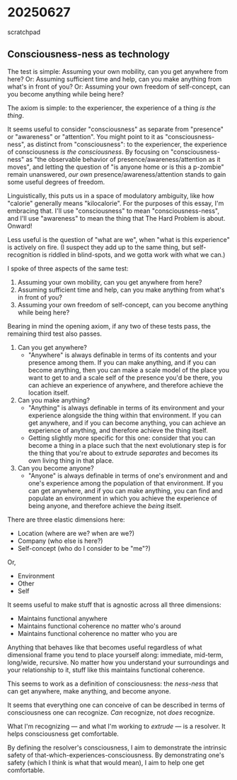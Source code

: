 # 20250627

scratchpad

## Consciousness-ness as technology

The test is simple: Assuming your own mobility, can you get anywhere from here? Or: Assuming sufficient time and help, can you make anything from what's in front of you? Or: Assuming your own freedom of self-concept, can you become anything while being here?

The axiom is simple: to the experiencer, the experience of a thing _is the thing_.

It seems useful to consider "consciousness" as separate from "presence" or "awareness" or "attention". You might point to it as "consciousness-ness", as distinct from "consciousness": to the experiencer, the experience of consciousness _is the consciousness_. By focusing on "consciousness-ness" as "the observable behavior of presence/awareness/attention as it moves", and letting the question of "is anyone home or is this a p-zombie" remain unanswered, _our own_ presence/awareness/attention stands to gain some useful degrees of freedom.

Linguistically, this puts us in a space of modulatory ambiguity, like how "calorie" generally means "kilocalorie". For the purposes of this essay, I'm embracing that. I'll use "consciousness" to mean "consciousness-ness", and I'll use "awareness" to mean the thing that The Hard Problem is about. Onward!

Less useful is the question of "what are we", when "what is this experience" is actively on fire. (I suspect they add up to the same thing, but self-recognition is riddled in blind-spots, and we gotta work with what we can.)

I spoke of three aspects of the same test:

1. Assuming your own mobility, can you get anywhere from here?
2. Assuming sufficient time and help, can you make anything from what's in front of you?
3. Assuming your own freedom of self-concept, can you become anything while being here?

Bearing in mind the opening axiom, if any two of these tests pass, the remaining third test also passes.

1. Can you get anywhere?
   * "Anywhere" is always definable in terms of its contents and your presence among them. If you can make anything, and if you can become anything, then you can make a scale model of the place you want to get to and a scale self of the presence you'd be there, you can achieve an experience of anywhere, and therefore achieve the location itself.
2. Can you make anything?
   * "Anything" is always definable in terms of its environment and your experience alongside the thing within that environment. If you can get anywhere, and if you can become anything, you can achieve an experience of anything, and therefore achieve the thing itself.
   * Getting slightly more specific for this one: consider that you can become a thing in a place such that the next evolutionary step is for the thing that you're about to extrude _separates_ and becomes its own living thing in that place.
3. Can you become anyone?
   * "Anyone" is always definable in terms of one's environment and and one's experience among the population of that environment. If you can get anywhere, and if you can make anything, you can find and populate an environment in which you achieve the experience of being anyone, and therefore achieve the _being_ itself.

There are three elastic dimensions here:

* Location (where are we? when are we?)
* Company (who else is here?)
* Self-concept (who do I consider to be "me"?)

Or,

* Environment
* Other
* Self

It seems useful to make stuff that is agnostic across all three dimensions:

* Maintains functional anywhere
* Maintains functional coherence no matter who's around
* Maintains functional coherence no matter who you are

Anything that behaves like that becomes useful regardless of what dimensional frame you tend to place yourself along: immediate, mid-term, long/wide, recursive. No matter how you understand your surroundings and your relationship to it, stuff like this maintains functional coherence.

This seems to work as a definition of consciousness: the _ness-ness_ that can get anywhere, make anything, and become anyone.

It seems that everything one can conceive of can be described in terms of consciousness one can recognize. _Can_ recognize, not _does_ recognize.

What I'm recognizing — and what I'm working to _extrude_ — is a resolver. It helps consciousness get comfortable.

By defining the resolver's consciousness, I aim to demonstrate the intrinsic safety of that-which-experiences-consciousness. By demonstrating one's safety (which I think is what that would mean), I aim to help one get comfortable.
